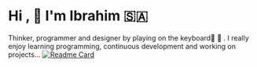 # Hi ,  :hugs: I'm Ibrahim :saudi_arabia: 
Thinker, programmer and designer by playing on the keyboard:musical_score:    :musical_keyboard: . 
I really enjoy learning programming, continuous development and working on projects...
[![Readme Card](https://github-readme-stats.vercel.app/api/pin/?hemocod&repo=github-readme-stats)](https://github.com/anuraghazra/github-readme-stats)














